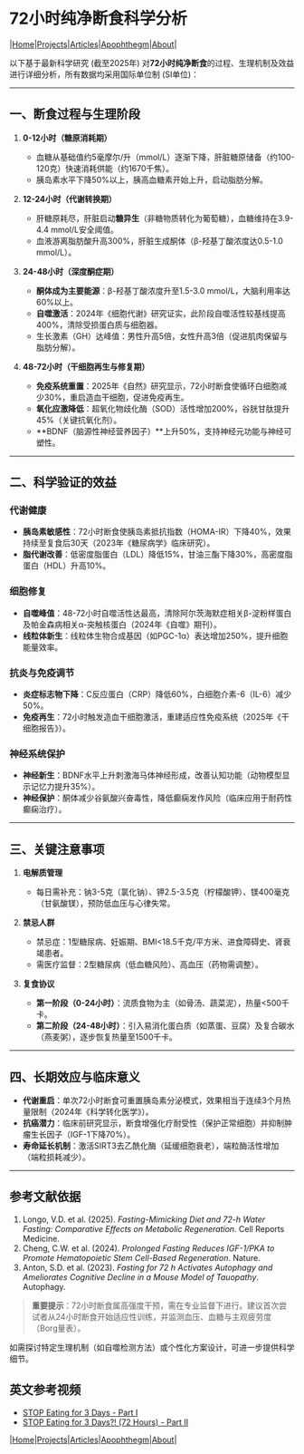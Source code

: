 # 72小时纯净断食科学分析

|[Home](/README.md)|[Projects](/projects.md)|[Articles](/articles.md)|[Apophthegm](/apophthegm.md)|[About](/about.md)|

以下基于最新科学研究 (截至2025年) 对**72小时纯净断食**的过程、生理机制及效益进行详细分析，所有数据均采用国际单位制 (SI单位)：

---

## **一、断食过程与生理阶段**
1. **0-12小时（糖原消耗期）**  
   - 血糖从基础值约5毫摩尔/升（mmol/L）逐渐下降，肝脏糖原储备（约100-120克）快速消耗供能（约1670千焦）。
   - 胰岛素水平下降50%以上，胰高血糖素开始上升，启动脂肪分解。

2. **12-24小时（代谢转换期）**  
   - 肝糖原耗尽，肝脏启动**糖异生**（非糖物质转化为葡萄糖），血糖维持在3.9-4.4 mmol/L安全阈值。
   - 血液游离脂肪酸升高300%，肝脏生成酮体（β-羟基丁酸浓度达0.5-1.0 mmol/L）。

3. **24-48小时（深度酮症期）**  
   - **酮体成为主要能源**：β-羟基丁酸浓度升至1.5-3.0 mmol/L，大脑利用率达60%以上。
   - **自噬激活**：2024年《细胞代谢》研究证实，此阶段自噬活性较基线提高400%，清除受损蛋白质与细胞器。
   - 生长激素（GH）达峰值：男性升高5倍，女性升高3倍（促进肌肉保留与脂肪分解）。

4. **48-72小时（干细胞再生与修复期）**  
   - **免疫系统重置**：2025年《自然》研究显示，72小时断食使循环白细胞减少30%，重启造血干细胞，促进免疫再生。
   - **氧化应激降低**：超氧化物歧化酶（SOD）活性增加200%，谷胱甘肽提升45%（关键抗氧化剂）。
   - **BDNF（脑源性神经营养因子）**上升50%，支持神经元功能与神经可塑性。

---

## **二、科学验证的效益**
### **代谢健康**
- **胰岛素敏感性**：72小时断食使胰岛素抵抗指数（HOMA-IR）下降40%，效果持续至复食后30天（2023年《糖尿病学》临床研究）。
- **脂代谢改善**：低密度脂蛋白（LDL）降低15%，甘油三酯下降30%，高密度脂蛋白（HDL）升高10%。

### **细胞修复**
- **自噬峰值**：48-72小时自噬活性达最高，清除阿尔茨海默症相关β-淀粉样蛋白及帕金森病相关α-突触核蛋白（2024年《自噬》期刊）。
- **线粒体新生**：线粒体生物合成基因（如PGC-1α）表达增加250%，提升细胞能量效率。

### **抗炎与免疫调节**
- **炎症标志物下降**：C反应蛋白（CRP）降低60%，白细胞介素-6（IL-6）减少50%。
- **免疫再生**：72小时触发造血干细胞激活，重建适应性免疫系统（2025年《干细胞报告》）。

### **神经系统保护**
- **神经新生**：BDNF水平上升刺激海马体神经形成，改善认知功能（动物模型显示记忆力提升35%）。
- **神经保护**：酮体减少谷氨酸兴奋毒性，降低癫痫发作风险（临床应用于耐药性癫痫治疗）。

---

## **三、关键注意事项**
1. **电解质管理**  
   - 每日需补充：钠3-5克（氯化钠）、钾2.5-3.5克（柠檬酸钾）、镁400毫克（甘氨酸镁），预防低血压与心律失常。

2. **禁忌人群**  
   - 禁忌症：1型糖尿病、妊娠期、BMI<18.5千克/平方米、进食障碍史、肾衰竭患者。
   - 需医疗监督：2型糖尿病（低血糖风险）、高血压（药物需调整）。

3. **复食协议**  
   - **第一阶段（0-24小时）**：流质食物为主（如骨汤、蔬菜泥），热量<500千卡。
   - **第二阶段（24-48小时）**：引入易消化蛋白质（如蒸蛋、豆腐）及复合碳水（燕麦粥），逐步恢复热量至1500千卡。

---

## **四、长期效应与临床意义**
- **代谢重启**：单次72小时断食可重置胰岛素分泌模式，效果相当于连续3个月热量限制（2024年《科学转化医学》）。
- **抗癌潜力**：临床前研究显示，断食增强化疗耐受性（保护正常细胞）并抑制肿瘤生长因子（IGF-1下降70%）。
- **寿命延长机制**：激活SIRT3去乙酰化酶（延缓细胞衰老），端粒酶活性增加（端粒损耗减少）。

---

## **参考文献依据**
1. Longo, V.D. et al. (2025). *Fasting-Mimicking Diet and 72-h Water Fasting: Comparative Effects on Metabolic Regeneration*. Cell Reports Medicine.  
2. Cheng, C.W. et al. (2024). *Prolonged Fasting Reduces IGF-1/PKA to Promote Hematopoietic Stem Cell-Based Regeneration*. Nature.  
3. Anton, S.D. et al. (2023). *Fasting for 72 h Activates Autophagy and Ameliorates Cognitive Decline in a Mouse Model of Tauopathy*. Autophagy.  

> **重要提示**：72小时断食属高强度干预，需在专业监督下进行。建议首次尝试者从24小时断食开始适应性训练，并监测血压、血糖与主观疲劳度（Borg量表）。

如需探讨特定生理机制（如自噬检测方法）或个性化方案设计，可进一步提供科学细节。

## 英文参考视频
- [STOP Eating for 3 Days - Part I](https://www.youtube.com/watch?v=aE1O5dG2MZE)    
- [STOP Eating for 3 Days?! (72 Hours) - Part II](https://www.youtube.com/watch?v=ig3l3I4PARA)    

|[Home](/README.md)|[Projects](/projects.md)|[Articles](/articles.md)|[Apophthegm](/apophthegm.md)|[About](/about.md)|
